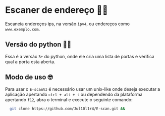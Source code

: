 # Escaner de endereço 🕵🏾‍

Escaneia endereços ips, na versão `ipv4`, ou endereços como `www.exemplo.com`.

## Versão do python 👷🏿

Essa é a versão `3+` do python, onde ele cria uma lista de portas e verifica qual a porta esta aberta.

## Modo de uso 🤓

Para usar o `E-scanV3` é necessário usar um unix-like onde deseja executar a aplicação apertando `ctrl + alt + t` ou dependendo da plataforma apertando `f12`, abra o terminal e execute o seguinte comando:
```bash 
  git clone https://github.com/Jul10l1r4/E-scan.git && 
```
